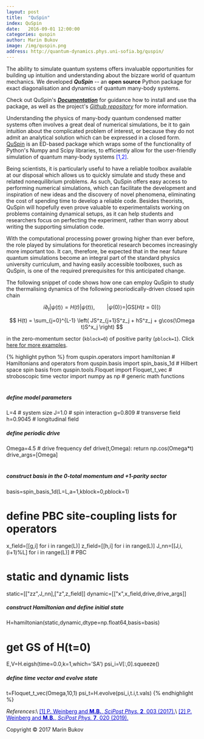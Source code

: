 ```yaml
---
layout: post
title:  "QuSpin" 
index: QuSpin
date:   2016-09-01 12:00:00
categories: quspin
author: Marin Bukov
image: /img/quspin.png
address: http://quantum-dynamics.phys.uni-sofia.bg/quspin/
---
```

The ability to simulate quantum systems offers invaluable opportunities for building up intuition and understanding about the bizzare world of quantum mechanics. We developed ***QuSpin*** -- an __open source__ Python package for exact diagonalisation and dynamics of quantum many-body systems.

Check out QuSpin's [***Documentation***](http://quspin.github.io/QuSpin/) for guidance how to install and use tha package, as well as the project's [*Github repository*](https://github.com/QuSpin/QuSpin) for more information.

Understanding the physics of many-body quantum condensed matter systems often involves a great deal of numerical simulations, be it to gain intuition about the complicated problem of interest, or because they do not admit an analytical solution which can be expressed in a closed form. [QuSpin](https://scipost.org/10.21468/SciPostPhys.2.1.003) is an ED-based package which wraps some of the functionality of Python's Numpy and Scipy libraries, to efficiently allow for the user-friendly simulation of quantum many-body systems <span style="color:blue">[1,2]</span>.

Being scientists, it is particularly useful to have a reliable toolbox available at our disposal which allows us to quickly simulate and study these and related nonequilibrium problems. As such, QuSpin offers easy access to performing numerical simulations, which can facilitate the development and inspiration of new ideas and the discovery of novel phenomena, eliminating the cost of spending time to develop a reliable code. Besides theorists, QuSpin will hopefully even prove valuable to experimentalists working on problems containing dynamical setups, as it can help students and researchers focus on perfecting the experiment, rather than worry about writing the supporting simulation code. 

With the computational processing power growing higher than ever before, the role played by simulations for theoretical research becomes increasingly more important too. It can, therefore, be expected that in the near future quantum simulations become an integral part of the standard physics university curriculum, and having easily accessible toolboxes, such as QuSpin, is one of the required prerequisites for this anticipated change.


The following snippet of code shows how one can employ QuSpin to study the thermalising dynamics of the following peoriodically-driven closed spin chain
	
$$ i \partial_t|\psi(t)\rangle = H(t)|\psi(t)\rangle,\qquad |\psi(0)\rangle=|\mathrm{GS}[H(t=0)]\rangle $$

$$ H(t) = \sum_{j=0}^{L-1} \left( JS^z_{j+1}S^z_j + hS^z_j + g\cos(\Omega t)S^x_j \right) $$

in the zero-momentum sector (`kblock=0`) of positive parity (`pblock=1`). Click [here for more examples](http://quspin.github.io/QuSpin//Examples.html).

{% highlight python %}
from quspin.operators import hamiltonian # Hamiltonians and operators
from quspin.basis import spin_basis_1d # Hilbert space spin basis
from quspin.tools.Floquet import Floquet_t_vec # stroboscopic time vector
import numpy as np # generic math functions
#
##### define model parameters #####
L=4 # system size
J=1.0 # spin interaction
g=0.809 # transverse field
h=0.9045 # longitudinal field
##### define periodic drive #####
Omega=4.5 # drive frequency
def drive(t,Omega):
	return np.cos(Omega*t)
drive_args=[Omega]
#
##### construct basis in the 0-total momentum and +1-parity sector
basis=spin_basis_1d(L=L,a=1,kblock=0,pblock=1)
# define PBC site-coupling lists for operators
x_field=[[g,i] for i in range(L)]
z_field=[[h,i] for i in range(L)]
J_nn=[[J,i,(i+1)%L] for i in range(L)] # PBC
# static and dynamic lists
static=[["zz",J_nn],["z",z_field]]
dynamic=[["x",x_field,drive,drive_args]]
##### construct Hamiltonian and define initial state
H=hamiltonian(static,dynamic,dtype=np.float64,basis=basis)
# get GS of H(t=0)
E,V=H.eigsh(time=0.0,k=1,which='SA')
psi_i=V[:,0].squeeze()
##### define time vector and evolve state
t=Floquet_t_vec(Omega,10,1)
psi_t=H.evolve(psi_i,t.i,t.vals)
{% endhighlight %} 

*References*:\\
<a href="https://scipost.org/SciPostPhys.2.1.003" style="color: #0000cd">[1] P. Weinberg and **M.B.**, *SciPost Phys.* **2**, 003 (2017).</a>\\
<a href="https://scipost.org/SciPostPhys.7.2.020" style="color: #0000cd">[2] P. Weinberg and **M.B.**, *SciPost Phys.* **7**, 020 (2019).</a>

Copyright © 2017 Marin Bukov